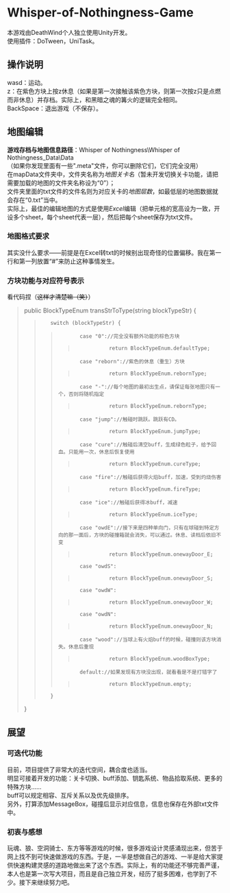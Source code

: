 # Whisper-of-Nothingness-Game

本游戏由DeathWind个人独立使用Unity开发。\
使用插件：DoTween，UniTask。

## 操作说明
wasd：运动。\
z：在紫色方块上按z休息（如果是第一次接触该紫色方块，则第一次按z只是点燃而非休息）并存档。实际上，和黑暗之魂的篝火的逻辑完全相同。\
BackSpace：退出游戏（不保存）。

## 地图编辑
**游戏存档与地图信息路径**：Whisper of Nothingness\Whisper of Nothingness_Data\Data\
（如果你发现里面有一些".meta"文件，你可以删除它们，它们完全没用）\
在mapData文件夹中，文件夹名称为*地图关卡名*（暂未开发切换关卡功能，请把需要加载的地图的文件夹名称设为“0”）；\
文件夹里面的txt文件的文件名则为对应关卡的*地图层数*，如最低层的地图数据就会存在“0.txt”当中。\
实际上，最佳的编辑地图的方式是使用*Excel*编辑（把单元格的宽高设为一致，开设多个sheet，每个sheet代表一层），然后把每个sheet保存为txt文件。

### 地图格式要求
其实没什么要求——前提是在Excel转txt的时候别出现奇怪的位置偏移。我在第一行和第一列放置“#”来防止这种事情发生。

### 方块功能与对应符号表示
看代码捏（~~这样才清楚嘛（笑）~~）
>    public BlockTypeEnum transStrToType(string blockTypeStr) {
>>        switch (blockTypeStr) {
>>>            case "0"://完全没有额外功能的棕色方块
>>>>                return BlockTypeEnum.defaultType;
>>>            case "reborn"://紫色的休息（重生）方块
>>>>                return BlockTypeEnum.rebornType;
>>>            case "-"://每个地图的最初出生点，请保证每张地图只有一个，否则将随机指定
>>>>                return BlockTypeEnum.rebornType;
>>>            case "jump"://触碰时跳跃。跳跃有CD。
>>>>                return BlockTypeEnum.jumpType;
>>>            case "cure"://触碰后清空buff，生成绿色粒子，给予回血。只能用一次，休息后恢复使用
>>>>                return BlockTypeEnum.cureType;
>>>            case "fire"://触碰后获得火焰buff，加速，受到灼烧伤害
>>>>                return BlockTypeEnum.fireType;
>>>            case "ice"://触碰后获得冰buff，减速
>>>>                return BlockTypeEnum.iceType;
>>>            case "owdE"://接下来是四种单向门，只有在球碰到特定方向的那一面后，方块的碰撞箱就会消失，可以通过。休息、读档后依旧不变
>>>>                return BlockTypeEnum.onewayDoor_E;
>>>            case "owdS":
>>>>                return BlockTypeEnum.onewayDoor_S;
>>>            case "owdW":
>>>>                return BlockTypeEnum.onewayDoor_W;
>>>            case "owdN":
>>>>                return BlockTypeEnum.onewayDoor_N;
>>>            case "wood"://当球上有火焰buff的时候，碰撞则该方块消失。休息后重现
>>>>                return BlockTypeEnum.woodBoxType;
>>>            default://如果发现有方块没出现，就看看是不是打错字了
>>>>                return BlockTypeEnum.empty;
>>        }
>    }
    
## 展望
### 可迭代功能
目前，项目提供了非常大的迭代空间，耦合度也适当。\
明显可接着开发的功能：关卡切换、buff添加、钥匙系统、物品拾取系统、更多的特殊方块……\
buff可以规定相容、互斥关系以及优先级排序。\
另外，打算添加MessageBox，碰撞后显示对应信息，信息也保存在外部txt文件中。

### 初衷与感想
玩魂、狼、空洞骑士、东方等等游戏的时候，很多游戏设计灵感涌现出来，但苦于网上找不到可快速做游戏的东西。于是，一半是想做自己的游戏、一半是给大家提供快速构建灵感的道路地做出来了这个东西。实际上，有的功能还不够完善严谨，本人也是第一次写大项目，而且是自己独立开发，经历了挺多困难，也学到了不少。接下来继续努力吧。
